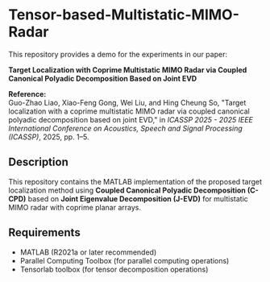 # Tensor-based-Multistatic-MIMO-Radar  

This repository provides a demo for the experiments in our paper:  

**Target Localization with Coprime Multistatic MIMO Radar via Coupled Canonical Polyadic Decomposition Based on Joint EVD**  

**Reference:**  
Guo-Zhao Liao, Xiao-Feng Gong, Wei Liu, and Hing Cheung So, "Target localization with a coprime multistatic MIMO radar via coupled canonical polyadic decomposition based on joint EVD," in *ICASSP 2025 - 2025 IEEE International Conference on Acoustics, Speech and Signal Processing (ICASSP)*, 2025, pp. 1–5.  

## Description  
This repository contains the MATLAB implementation of the proposed target localization method using **Coupled Canonical Polyadic Decomposition (C-CPD)** based on **Joint Eigenvalue Decomposition (J-EVD)** for multistatic MIMO radar with coprime planar arrays.  

## Requirements  
- MATLAB (R2021a or later recommended)
- Parallel Computing Toolbox (for parallel computing operations)  
- Tensorlab toolbox (for tensor decomposition operations)  
